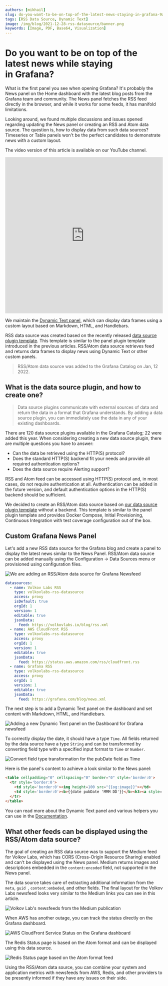 ```yaml
---
authors: [mikhail]
slug: do-you-want-to-be-on-top-of-the-latest-news-staying-in-grafana-9abb064ed449
tags: [RSS Data Source, Dynamic Text]
image: /img/blog/2021-12-28-rss-datasource/banner.png
keywords: [Image, PDF, Base64, Visualization]
---
```


# Do you want to be on top of the latest news while staying in Grafana?

What is the first panel you see when opening Grafana? It's probably the News panel on the Home dashboard with the latest blog posts from the Grafana team and community. The News panel fetches the RSS feed directly in the browser, and while it works for some feeds, it has manifold limitations.

<!--truncate-->

Looking around, we found multiple discussions and issues opened regarding updating the News panel or creating an RSS and Atom data source. The question is, how to display data from such data sources? Timeseries or Table panels won't be the perfect candidates to demonstrate news with a custom layout.

The video version of this article is available on our YouTube channel.

<iframe width="100%" height="500" src="https://www.youtube.com/embed/RAxqS2hpWkg" title="RSS/Atom data source" frameBorder="0" allow="accelerometer; autoplay; clipboard-write; encrypted-media; gyroscope; picture-in-picture" allowFullScreen></iframe>

We maintain the [Dynamic Text panel](/plugins/volkovlabs-dynamictext-panel), which can display data frames using a custom layout based on Markdown, HTML, and Handlebars.

RSS data source was created based on the recently released [data source plugin template](/plugins/volkovlabs-abc-datasource). This template is similar to the panel plugin template introduced in the previous articles. RSS/Atom data source retrieves feed and returns data frames to display news using Dynamic Text or other custom panels.

> RSS/Atom data source was added to the Grafana Catalog on Jan, 12 2022.

## What is the data source plugin, and how to create one?

> Data source plugins communicate with external sources of data and return the data in a format that Grafana understands. By adding a data source plugin, you can immediately use the data in any of your existing dashboards.

There are 120 data source plugins available in the Grafana Catalog; 22 were added this year. When considering creating a new data source plugin, there are multiple questions you have to answer:

- Can the data be retrieved using the HTTP(S) protocol?
- Does the standard HTTP(S) backend fit your needs and provide all required authentication options?
- Does the data source require Alerting support?

RSS and Atom feed can be accessed using HTTP(S) protocol and, in most cases, do not require authentication at all. Authentication can be added in the future version, and default authentication options in the HTTP(S) backend should be sufficient.

We decided to create an RSS/Atom data source based on [our data source plugin template](/plugins/volkovlabs-abc-datasource) without a backend. This template is similar to the panel plugin template and provides Docker Compose, Initial Provisioning, Continuous Integration with test coverage configuration out of the box.

## Custom Grafana News Panel

Let's add a new RSS data source for the Grafana blog and create a panel to display the latest news similar to the News Panel. RSS/Atom data source can be added manually using the Configuration -> Data Sources menu or provisioned using configuration files.

![We are adding an RSS/Atom data source for Grafana Newsfeed](datasource.png)

```yaml
datasources:
  - name: Volkov Labs RSS
    type: volkovlabs-rss-datasource
    access: proxy
    isDefault: true
    orgId: 1
    version: 1
    editable: true
    jsonData:
      feed: https://volkovlabs.io/blog/rss.xml
  - name: AWS CloudFront RSS
    type: volkovlabs-rss-datasource
    access: proxy
    orgId: 1
    version: 1
    editable: true
    jsonData:
      feed: https://status.aws.amazon.com/rss/cloudfront.rss
  - name: Grafana RSS
    type: volkovlabs-rss-datasource
    access: proxy
    orgId: 1
    version: 1
    editable: true
    jsonData:
      feed: https://grafana.com/blog/news.xml
```

The next step is to add a Dynamic Text panel on the dashboard and set content with Markdown, HTML, and Handlebars.

![Adding a new Dynamic Text panel on the Dashboard for Grafana newsfeed](dashboard.png)

To correctly display the date, it should have a type `Time`. All fields returned by the data source have a type `String` and can be transformed by converting field type with a specified input format to `Time` or `Number`.

![Convert field type transformation for the pubDate field as Time](transformation.png)

Here is the panel's content to achieve a look similar to the News panel:

```html
<table cellpadding="0" cellspacing="0" border="0" style='border:0'>
  <tr style='border:0'>
    <td style='border:0'><img height=100 src="{{og:image}}"></td>
    <td style='border:0'><b>{{date pubDate 'MMM DD'}}</b><h3><a style='color:blue' target="_blank" href="{{link}}">{{title}}</a></h3>{{description}}</td>
  </tr>
</table>
```

You can read more about the Dynamic Text panel and various helpers you can use in the [Documentation](/plugins/volkovlabs-dynamictext-panel).

## What other feeds can be displayed using the RSS/Atom data source?

The goal of creating an RSS data source was to support the Medium feed for Volkov Labs, which has CORS (Cross-Origin Resource Sharing) enabled and can't be displayed using the News panel. Medium returns images and descriptions embedded in the `content:encoded` field, not supported in the News panel.

The data source takes care of extracting additional information from the `meta`, `guid `, `content:embeded`, and other fields. The final layout for the Volkov Labs newsfeed looks very similar to the Medium links you can see in this article.

![Volkov Lab's newsfeeds from the Medium publication](panel.png)

When AWS has another outage, you can track the status directly on the Grafana dashboard.

![AWS CloudFront Service Status on the Grafana dashboard](aws.png)

The Redis Status page is based on the Atom format and can be displayed using this data source.

![Redis Status page based on the Atom format feed](redis.png)

Using the RSS/Atom data source, you can combine your system and application metrics with newsfeeds from AWS, Redis, and other providers to be presently informed if they have any issues on their side.